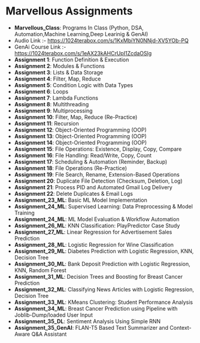 # Marvellous Assignments

- **Marvellous_Class**: Programs In Class (Python, DSA, Automation,Machine Learning,Deep Learinig & GenAI)
- Audio Link :- https://1024terabox.com/s/1KxMbiYN0NNjd-XV5YOb-PQ
- GenAi Course Link :- https://1024terabox.com/s/1eAX23kAHCrUpI1ZcdaOSlg
- **Assignment 1**: Function Definition & Execution
- **Assignment 2**: Modules & Functions
- **Assignment 3**: Lists & Data Storage
- **Assignment 4**: Filter, Map, Reduce
- **Assignment 5**: Condition Logic with Data Types
- **Assignment 6**: Loops
- **Assignment 7**: Lambda Functions
- **Assignment 8**: Multithreading
- **Assignment 9**: Multiprocessing
- **Assignment 10**: Filter, Map, Reduce (Re-Practice)
- **Assignment 11**: Recursion
- **Assignment 12**: Object-Oriented Programming (OOP)
- **Assignment 13**: Object-Oriented Programming (OOP)
- **Assignment 14**: Object-Oriented Programming (OOP)
- **Assignment 15**: File Operations: Existence, Display, Copy, Compare
- **Assignment 16**: File Handling: Read/Write, Copy, Count
- **Assignment 17**: Scheduling & Automation (Reminder, Backup)
- **Assignment 18**: File Operations (Re-Practice)
- **Assignment 19**: File Search, Rename, Extension-Based Operations
- **Assignment 20**: Duplicate File Detection (Checksum, Deletion, Log)
- **Assignment 21**: Process PID and Automated Gmail Log Delivery
- **Assignment 22**: Delete Duplicates & Email Logs
- **Assignment_23_ML**: Basic ML Model Implementation
- **Assignment_24_ML**: Supervised Learning: Data Preprocessing & Model Training
- **Assignment_24_ML**: ML Model Evaluation & Workflow Automation
- **Assignment_26_ML**: KNN Classification: PlayPredictor Case Study
- **Assignment_27_ML**: Linear Regression for Advertisement Sales Prediction
- **Assignment_28_ML**: Logistic Regression for Wine Classification
- **Assignment_29_ML**: Diabetes Prediction with Logistic Regression, KNN, Decision Tree
- **Assignment_30_ML**: Bank Deposit Prediction with Logistic Regression, KNN, Random Forest
- **Assignment_31_ML**: Decision Trees and Boosting for Breast Cancer Prediction
- **Assignment_32_ML**: Classifying News Articles with Logistic Regression, Decision Tree
- **Assignment_33_ML**: KMeans Clustering: Student Performance Analysis
- **Assignment_34_ML**: Breast Cancer Prediction using Pipeline with Joblib-Dump/loaded User Input
- **Assignment_35_DL**: Sentiment Analysis Using Simple RNN 
- **Assignment_35_GenAI**: FLAN-T5 Based Text Summarizer and Context-Aware Q&A Assistant 
